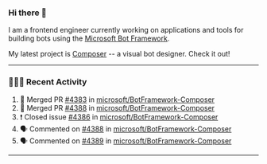### Hi there 👋

I am a frontend engineer currently working on applications and tools for building bots using the [Microsoft Bot Framework](https://dev.botframework.com/).

My latest project is [Composer](https://github.com/microsoft/BotFramework-Composer) -- a visual bot designer. Check it out!

---

### 👨🏻‍💻 Recent Activity

<!--START_SECTION:activity-->
1. 🎉 Merged PR [#4383](https://github.com/microsoft/BotFramework-Composer/pull/4383) in [microsoft/BotFramework-Composer](https://github.com/microsoft/BotFramework-Composer)
2. 🎉 Merged PR [#4388](https://github.com/microsoft/BotFramework-Composer/pull/4388) in [microsoft/BotFramework-Composer](https://github.com/microsoft/BotFramework-Composer)
3. ❗️ Closed issue [#4386](https://github.com/microsoft/BotFramework-Composer/issues/4386) in [microsoft/BotFramework-Composer](https://github.com/microsoft/BotFramework-Composer)
4. 🗣 Commented on [#4388](https://github.com/microsoft/BotFramework-Composer/issues/4388) in [microsoft/BotFramework-Composer](https://github.com/microsoft/BotFramework-Composer)
5. 🗣 Commented on [#4389](https://github.com/microsoft/BotFramework-Composer/issues/4389) in [microsoft/BotFramework-Composer](https://github.com/microsoft/BotFramework-Composer)
<!--END_SECTION:activity-->

---

<!--
**a-b-r-o-w-n/a-b-r-o-w-n** is a ✨ _special_ ✨ repository because its `README.md` (this file) appears on your GitHub profile.

Here are some ideas to get you started:

- 🔭 I’m currently working on ...
- 🌱 I’m currently learning ...
- 👯 I’m looking to collaborate on ...
- 🤔 I’m looking for help with ...
- 💬 Ask me about ...
- 📫 How to reach me: ...
- 😄 Pronouns: ...
- ⚡ Fun fact: ...
-->
